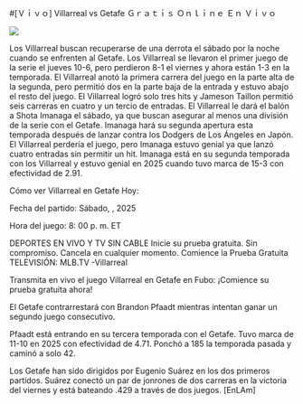 #[Ｖｉｖｏ] Villarreal vs Getafe Ｇｒａｔｉｓ Ｏｎｌｉｎｅ Ｅｎ Ｖｉｖｏ  
  
  
[![](https://i.imgur.com/qSNzIqt.png)](https://movie.rssnews.media/PogrUaS.php)  
  
Los Villarreal buscan recuperarse de una derrota el sábado por la noche cuando se enfrenten al Getafe. Los Villarreal se llevaron el primer juego de la serie el jueves 10-6, pero perdieron 8-1 el viernes y ahora están 1-3 en la temporada. El Villarreal anotó la primera carrera del juego en la parte alta de la segunda, pero permitió dos en la parte baja de la entrada y estuvo abajo el resto del juego. El Villarreal logró solo tres hits y Jameson Taillon permitió seis carreras en cuatro y un tercio de entradas. El Villarreal le dará el balón a Shota Imanaga el sábado, ya que buscan asegurar al menos una división de la serie con el Getafe. Imanaga hará su segunda apertura esta temporada después de lanzar contra los Dodgers de Los Ángeles en Japón. El Villarreal perdería el juego, pero Imanaga estuvo genial ya que lanzó cuatro entradas sin permitir un hit. Imanaga está en su segunda temporada con los Villarreal y estuvo genial en 2025 cuando tuvo marca de 15-3 con efectividad de 2.91.

Cómo ver Villarreal en Getafe Hoy:

Fecha del partido: Sábado, , 2025

Hora del juego: 8: 00 p. m. ET

DEPORTES EN VIVO Y TV SIN CABLE
Inicie su prueba gratuita. Sin compromiso. Cancela en cualquier momento.
Comience la Prueba Gratuita
TELEVISIÓN: MLB.TV -Villarreal

Transmita en vivo el juego Villarreal en Getafe en Fubo: ¡Comience su prueba gratuita ahora! 

El Getafe contrarrestará con Brandon Pfaadt mientras intentan ganar un segundo juego consecutivo.

Pfaadt está entrando en su tercera temporada con el Getafe. Tuvo marca de 11-10 en 2025 con efectividad de 4.71. Ponchó a 185 la temporada pasada y caminó a solo 42.

Los Getafe han sido dirigidos por Eugenio Suárez en los dos primeros partidos. Suárez conectó un par de jonrones de dos carreras en la victoria del viernes y está bateando .429 a través de dos juegos. [EnLAm]